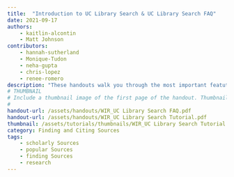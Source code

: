 ```yaml
---
title:  "Introduction to UC Library Search & UC Library Search FAQ"
date: 2021-09-17
authors:
    - kaitlin-alcontin
    - Matt Johnson 
contributors:
    - hannah-sutherland
    - Monique-Tudon
    - neha-gupta
    - chris-lopez
    - renee-romero
description: "These handouts walk you through the most important featutes of the new discovery tool, UC Library, and also address the most frequently asked questions about UC Library Search"
# THUMBNAIL
# Include a thumbnail image of the first page of the handout. Thumbnails for handouts go in /assets/handouts/thumbnails/...
#
handout-url: /assets/handouts/WIR_UC Library Search FAQ.pdf
handout-url: /assets/handouts/WIR_UC Library Search Tutorial.pdf
thumbnail: /assets/tutorials/thumbnails/WIR_UC Library Search Tutorial .png
category: Finding and Citing Sources
tags:
    - scholarly Sources
    - popular Sources
    - finding Sources
    - research
---
```

